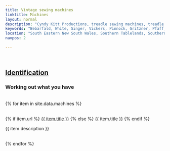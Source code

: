 ```yaml
---
title: Vintage sewing machines
linktitle: Machines
layout: normal
description: "Cyndy Kitt Productions, treadle sewing machines, treadle sewing machine parts, sewing machine parts, vintage treadle sewing machines, reproduction sewing machine manuals, sewing machine manual, eco sewing"
keywords: "Bebarfald, White, Singer, Vickers, Pinnock, Gritzner, Pfaff, treadle sewing machine, vintage sewing machine, sewing machine manual"
location: "South Eastern New South Wales, Southern Tablelands, Southern Highlands, Goulburn, New South Wales, Australia.  Custom clothing and costume.  Craft accesories "
navpos: 2

---
```


<div class="container mb-4">
<div class="row">
<div class="col-2">&nbsp;</div><!-- end col -->
<div class="col-3">
  <h2><a href="{{"id-01.html"}}">Identification</a></h2>
 </div><!-- end left col -->
<div class="col-5">
      <h3>Working out what you have</h3>
</div><!-- end right col -->
<div class="col-2">&nbsp;</div><!-- end col -->
</div><!-- end row -->
{% for item in site.data.machines %}
<div class="row">
<div class="col-2">&nbsp;</div><!-- end col -->
<div class="col-3">
<p class="h4">
{% if item.url %}
<a href="{{ item.url }}.html">{{ item.title }}</a>
{% else %}
{{ item.title }}
{% endif %}
</p>
 </div><!-- end left col -->
<div class="col-5">
<p class="h5">{{ item.description }}</p>
</div><!-- end right col -->
<div class="col-2">&nbsp;</div><!-- end col -->
</div><!-- end row -->
{% endfor %}
</div><!-- end container -->
